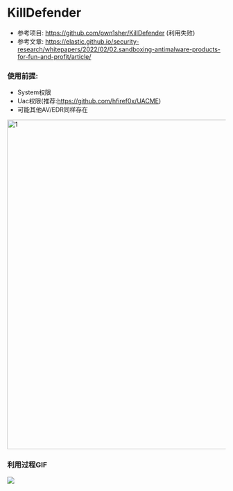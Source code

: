 # KillDefender
* 参考项目: https://github.com/pwn1sher/KillDefender (利用失败)
* 参考文章: https://elastic.github.io/security-research/whitepapers/2022/02/02.sandboxing-antimalware-products-for-fun-and-profit/article/
### 使用前提:
* System权限
* Uac权限(推荐:https://github.com/hfiref0x/UACME)
* 可能其他AV/EDR同样存在
<img width="760" alt="1" src="https://user-images.githubusercontent.com/55974091/152947489-9903c493-9bab-4561-9ec2-1ee977593ae3.png">

### 利用过程GIF
![](./演示.gif)
